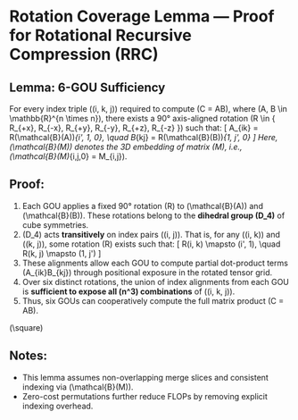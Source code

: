 
# Rotation Coverage Lemma — Proof for Rotational Recursive Compression (RRC)

## Lemma: 6-GOU Sufficiency

For every index triple \((i, k, j)\) required to compute \(C = AB\), where \(A, B \in \mathbb{R}^{n \times n}\), there exists a 90° axis-aligned rotation \(R \in \{ R_{+x}, R_{-x}, R_{+y}, R_{-y}, R_{+z}, R_{-z} \}\) such that:
\[
A_{ik} = R(\mathcal{B}(A))_{i', 1, 0}, \quad B_{kj} = R(\mathcal{B}(B))_{1, j', 0}
\]
Here, \(\mathcal{B}(M)\) denotes the 3D embedding of matrix \(M\), i.e., \(\mathcal{B}(M)_{i,j,0} = M_{i,j}\).

## Proof:

1. Each GOU applies a fixed 90° rotation \(R\) to \(\mathcal{B}(A)\) and \(\mathcal{B}(B)\). These rotations belong to the **dihedral group \(D_4\)** of cube symmetries.
2. \(D_4\) acts **transitively** on index pairs \((i, j)\). That is, for any \((i, k)\) and \((k, j)\), some rotation \(R\) exists such that:
   \[
   R(i, k) \mapsto (i', 1), \quad R(k, j) \mapsto (1, j')
   \]
3. These alignments allow each GOU to compute partial dot-product terms \(A_{ik}B_{kj}\) through positional exposure in the rotated tensor grid.
4. Over six distinct rotations, the union of index alignments from each GOU is **sufficient to expose all \(n^3\) combinations** of \((i, k, j)\).
5. Thus, six GOUs can cooperatively compute the full matrix product \(C = AB\).

\(\square\)

## Notes:
- This lemma assumes non-overlapping merge slices and consistent indexing via \(\mathcal{B}(M)\).
- Zero-cost permutations further reduce FLOPs by removing explicit indexing overhead.

